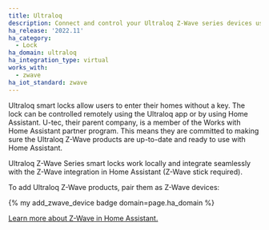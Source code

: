```yaml
---
title: Ultraloq
description: Connect and control your Ultraloq Z-Wave series devices using the Z-Wave integration
ha_release: '2022.11'
ha_category:
  - Lock
ha_domain: ultraloq
ha_integration_type: virtual
works_with:
  - zwave
ha_iot_standard: zwave
---
```


Ultraloq smart locks allow users to enter their homes without a key. The lock can be controlled remotely using the Ultraloq app or by using Home Assistant. U-tec, their parent company, is a member of the Works with Home Assistant partner program. This means they are committed to making sure the Ultraloq Z-Wave products are up-to-date and ready to use with Home Assistant.

Ultraloq Z-Wave Series smart locks work locally and integrate seamlessly with the Z-Wave integration in Home Assistant (Z-Wave stick required).

To add Ultraloq Z-Wave products, pair them as Z-Wave devices:

{% my add_zwave_device badge domain=page.ha_domain %}

[Learn more about Z-Wave in Home Assistant.](/integrations/zwave_js/)
